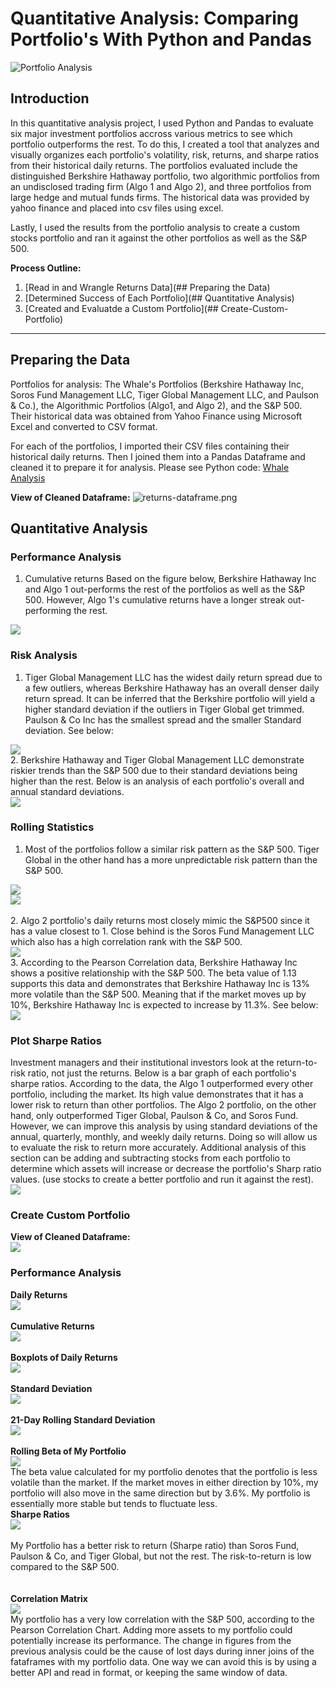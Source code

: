 # Quantitative Analysis: Comparing Portfolio's With Python and Pandas

![Portfolio Analysis](Images/Cover.jpg)

## Introduction

In this quantitative analysis project, I used Python and Pandas to evaluate six major investment portfolios accross various metrics to see which portfolio outperforms the rest. To do this, I created a tool that analyzes and visually organizes each portfolio's volatility, risk, returns, and sharpe ratios from their historical daily returns. The portfolios evaluated include the distinguished Berkshire Hathaway portfolio, two algorithmic portfolios from an undisclosed trading firm (Algo 1 and Algo 2), and three portfolios from large hedge and mutual funds firms. The historical data was provided by yahoo finance and placed into csv files using excel.

Lastly, I used the results from the portfolio analysis to create a custom stocks portfolio and ran it against the other portfolios as well as the S&P 500. 

**Process Outline:**
1. [Read in and Wrangle Returns Data](## Preparing the Data)
2. [Determined Success of Each Portfolio](## Quantitative Analysis)
3. [Created and Evaluatde a Custom Portfolio](## Create-Custom-Portfolio)

---


## Preparing the Data
Portfolios for analysis: The Whale's Portfolios (Berkshire Hathaway Inc, Soros Fund Management LLC, Tiger Global Management LLC, and Paulson & Co.), the Algorithmic Portfolios (Algo1, and Algo 2), and the S&P 500. Their historical data was obtained from Yahoo Finance using Microsoft Excel and converted to CSV format.

For each of the portfolios, I imported their CSV files containing their historical daily returns. Then I joined them into a Pandas Dataframe and cleaned it to prepare it for analysis. Please see Python code: [Whale Analysis](whale_analysis.ipynb)

**View of Cleaned Dataframe:**
  ![returns-dataframe.png](Images/returns-dataframe.png)

## Quantitative Analysis

### Performance Analysis

1. Cumulative returns
Based on the figure below, Berkshire Hathaway Inc and Algo 1 out-performs the rest of the portfolios as well as the S&P 500. However, Algo 1's cumulative returns have a longer streak out-performing the rest.

  ![](Images/daily_returns-wo.png)

### Risk Analysis

1. Tiger Global Management LLC has the widest daily return spread due to a few outliers, whereas Berkshire Hathaway has an overall denser daily return spread. It can be inferred that the Berkshire portfolio will yield a higher standard deviation if the outliers in Tiger Global get trimmed. Paulson & Co Inc has the smallest spread and the smaller Standard deviation. See below:

  ![](Images/cumulative_returns-wo.png)
  <br/>
2. Berkshire Hathaway and Tiger Global Management LLC demonstrate riskier trends than the S&P 500 due to their standard deviations being higher than the rest. Below is an analysis of each portfolio's overall and annual standard deviations.
<br/>
  ![](Images/standard_dev-wo.png)
<br/>
### Rolling Statistics

1. Most of the portfolios follow a similar risk pattern as the S&P 500. Tiger Global in the other hand has a more unpredictable risk pattern than the S&P 500.

  ![](Images/standard_deviation-wo.png)
<br/>
  ![](Images/exp_weighted_avg-wo.png)  
<br/> 
2. Algo 2 portfolio's daily returns most closely mimic the S&P500 since it has a value closest to 1. Close behind is the Soros Fund Management LLC which also has a high correlation rank with the S&P 500.
<br/>
  ![](Images/correlation-wo.png)
<br/>
3. According to the Pearson Correlation data, Berkshire Hathaway Inc shows a positive relationship with the S&P 500. The beta value of 1.13 supports this data and demonstrates that Berkshire Hathaway Inc is 13% more volatile than the S&P 500. Meaning that if the market moves up by 10%, Berkshire Hathaway Inc is expected to increase by 11.3%. See below:
<br/>
  ![](Images/berkshire_beta.png)
  <br/>

### Plot Sharpe Ratios

Investment managers and their institutional investors look at the return-to-risk ratio, not just the returns. Below is a bar graph of each portfolio's sharpe ratios. According to the data, the Algo 1 outperformed every other portfolio, including the market. Its high value demonstrates that it has a lower risk to return than other portfolios. The Algo 2 portfolio, on the other hand, only outperformed Tiger Global, Paulson & Co, and Soros Fund. However, we can improve this analysis by using standard deviations of the annual, quarterly, monthly, and weekly daily returns. Doing so will allow us to evaluate the risk to return more accurately.
Additional analysis of this section can be adding and subtracting stocks from each portfolio to determine which assets will increase or decrease the portfolio's Sharp ratio values. (use stocks to create a better portfolio and run it against the rest).
<br/>
  ![](Images/sharp_ratios-wo.png)

### Create Custom Portfolio

**View of Cleaned Dataframe:**
<br/>
  ![](Images/returns-dataframe-mp.png)
  
### Performance Analysis
**Daily Returns**
<br/>
  ![](Images/daily_returns.png)
<br/>
<br/>
**Cumulative Returns**
<br/>
  ![](Images/cumulative_returns.png)
<br/>
<br/>
**Boxplots of Daily Returns**
<br/>
  ![](Images/boxplot_returns.png)
<br/>
<br/>
**Standard Deviation**
<br/>
  ![](Images/standard_dev.png)
<br/>
<br/>
**21-Day Rolling Standard Deviation**
<br/>
  ![](Images/standard_deviation.png)
<br/>
<br/>
**Rolling Beta of My Portfolio**
<br/>
  ![](Images/myportfolio_beta.png)
<br/>
The beta value calculated for my portfolio denotes that the portfolio is less volatile than the market. If the market moves in either direction by 10%, my portfolio will also move in the same direction but by 3.6%. My portfolio is essentially more stable but tends to fluctuate less.
<br/>
**Sharpe Ratios**
<br/>
  ![](Images/sharpe_ratios.png)
<br/>
<br/>
My Portfolio has a better risk to return (Sharpe ratio) than Soros Fund, Paulson & Co, and Tiger Global, but not the rest. The risk-to-return is low compared to the S&P 500.
<br/>
<br/>
<br/>
**Correlation Matrix**
<br/>
  ![](Images/correlation.png)
<br/>
My portfolio has a very low correlation with the S&P 500, according to the Pearson Correlation Chart. Adding more assets to my portfolio could potentially increase its performance.
The change in figures from the previous analysis could be the cause of lost days during inner joins of the fataframes with my portfolio data. One way we can avoid this is by using a better API and read in format, or keeping the same window of data.
